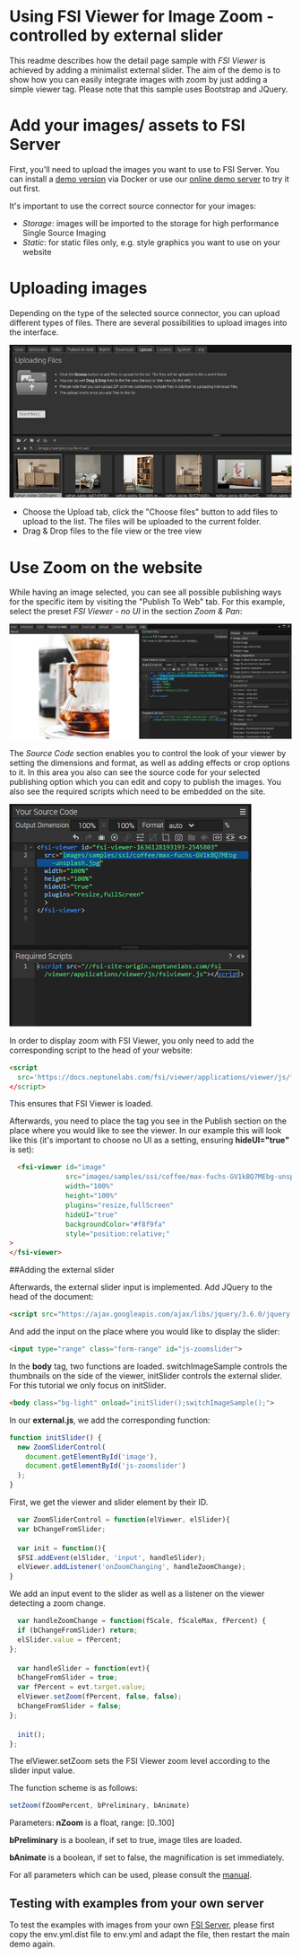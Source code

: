 # Using FSI Viewer for Image Zoom - controlled by external slider

This readme describes how the detail page sample with *FSI Viewer* is achieved by adding a minimalist external slider.
The aim of the demo is to show how you can easily integrate images with zoom by just adding
a simple viewer tag.
Please note that this sample uses Bootstrap and JQuery.

# Add your images/ assets to FSI Server

First, you'll need to upload the images you want to use to FSI Server.
You can install a [demo version](https://www.neptunelabs.com/get/) via Docker or use our [online demo server](https://demo.fsi-server.com/fsi/interface/) to try it out first.

It's important to use the correct source connector for your images:

- *Storage*: images will be imported to the storage for high performance Single Source Imaging
- *Static*: for static files only, e.g. style graphics you want to use on your website

# Uploading images

Depending on the type of the selected source connector, you can upload different types of files. There are several possibilities to upload images into the interface.

![Config Image](readme-slider.png)

- Choose the Upload tab, click the "Choose files" button to add files to upload to the list. The files will be uploaded to the current folder.
- Drag & Drop files to the file view or the tree view

# Use Zoom on the website

While having an image selected, you can see all possible publishing ways for the specific item by visiting the "Publish To Web" tab.
For this example, select the preset *FSI Viewer - no UI* in the section *Zoom & Pan*:

![Config Image](readme-slider-1.png)

The *Source Code* section enables you to control the look of your viewer by setting the dimensions and format, as well as adding effects or crop options to it.
In this area you also can see the source code for your selected publishing option which you can edit and copy to publish the images.
You also see the required scripts which need to be embedded on the site.

![Config Image](readme-slider-2.png)

In order to display zoom with FSI Viewer, you only need to add the corresponding script
to the head of your website:

```html
<script
  src='https://docs.neptunelabs.com/fsi/viewer/applications/viewer/js/fsiviewer.js'
</script>
```
This ensures that FSI Viewer is loaded.

Afterwards, you need to place the *<fsi-viewer>* tag you see in the Publish section on the place where you would like to see the viewer.
In our example this will look like this (it's important to choose no UI as a setting, ensuring **hideUI="true"** is set):

```html
  <fsi-viewer id="image"
              src="images/samples/ssi/coffee/max-fuchs-GV1kBQ7MEbg-unsplash.jpg"
              width="100%"
              height="100%"
              plugins="resize,fullScreen"
              hideUI="true"
              backgroundColor="#f8f9fa"
              style="position:relative;"
>
</fsi-viewer>
```

##Adding the external slider

Afterwards, the external slider input is implemented.
Add JQuery to the head of the document:
```html
<script src="https://ajax.googleapis.com/ajax/libs/jquery/3.6.0/jquery.min.js"></script>
```

And add the input on the place where you would like to display the slider:
```html
<input type="range" class="form-range" id="js-zoomslider">
```

In the **body** tag, two functions are loaded. switchImageSample controls the thumbnails on the side of the viewer, initSlider controls the
external slider. For this tutorial we only focus on initSlider.
```html
<body class="bg-light" onload="initSlider();switchImageSample();">
```

In our **external.js**, we add the corresponding function:

```javascript
function initSlider() {
  new ZoomSliderControl(
    document.getElementById('image'),
    document.getElementById('js-zoomslider')
  );
}
```
First, we get the viewer and slider element by their ID.

```javascript
  var ZoomSliderControl = function(elViewer, elSlider){
  var bChangeFromSlider;

  var init = function(){
  $FSI.addEvent(elSlider, 'input', handleSlider);
  elViewer.addListener('onZoomChanging', handleZoomChange);
}

```
We add an input event to the slider as well as a listener on the viewer detecting a zoom change.

```javascript
  var handleZoomChange = function(fScale, fScaleMax, fPercent) {
  if (bChangeFromSlider) return;
  elSlider.value = fPercent;
};

  var handleSlider = function(evt){
  bChangeFromSlider = true;
  var fPercent = evt.target.value;
  elViewer.setZoom(fPercent, false, false);
  bChangeFromSlider = false;
};

  init();
};
```
The elViewer.setZoom sets the FSI Viewer zoom level according to the slider input value.

The function scheme is as follows:

```javascript
setZoom(fZoomPercent, bPreliminary, bAnimate)
```
Parameters:
**nZoom** is a float, range: [0..100]

**bPreliminary** is a boolean, if set to true, image tiles are loaded.

**bAnimate** is a boolean, if set to false, the magnification is set immediately.

For all parameters which can be used, please consult the [manual](https://docs.neptunelabs.com/fsi-viewer/latest/fsi-viewer).

## Testing with examples from your own server

To test the examples with images from your own [FSI Server](https://www.neptunelabs.com/fsi-server/), please first copy the env.yml.dist file to env.yml and adapt the file, then restart the main demo again.
